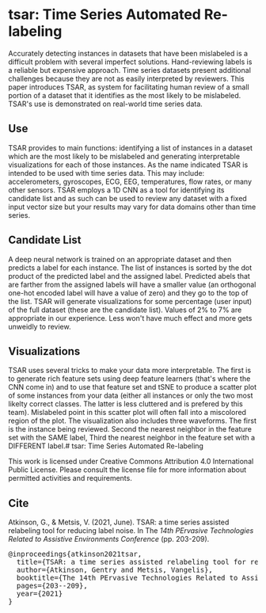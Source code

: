 # tsar: Time Series Automated Re-labeling

Accurately detecting instances in datasets that have been mislabeled is a difficult problem with several imperfect solutions. Hand-reviewing labels is a reliable but expensive approach. Time series datasets present additional challenges because they are not as easily interpreted by reviewers. This paper introduces TSAR, as system for facilitating human review of a small portion of a dataset that it identifies as the most likely to be mislabeled. TSAR's use is demonstrated on real-world time series data.

## Use
TSAR provides to main functions: identifying a list of instances in a dataset which are the most likely to be mislabeled and generating interpretable visualizations for each of those instances. As the name indicated TSAR is intended to be used with time series data. This may include: accelerometers, gyroscopes, ECG, EEG, temperatures, flow rates, or many other sensors. TSAR employs a 1D CNN as a tool for identifying its candidate list and as such can be used to review any dataset with a fixed input vector size but your results may vary for data domains other than time series.

## Candidate List
A deep neural network is trained on an appropriate dataset and then predicts a label for each instance. The list of instances is sorted by the dot product of the predicted label and the assigned label. Predicted abels that are farther from the assigned labels will have a smaller value (an orthogonal one-hot encoded label will have a value of zero) and they go to the top of the list. TSAR will generate visualizations for some percentage (user input) of the full dataset (these are the candidate list). Values of 2% to 7% are appropriate in our experience. Less won't have much effect and more gets unweidly to review.

## Visualizations
TSAR uses several tricks to make your data more interpretable. The first is to generate rich feature sets using deep feature learners (that's where the CNN come in) and to use that feature set and tSNE to produce a scatter plot of some instances from your data (either all instances or only the two most likelty correct classes. The latter is less cluttered and is prefered by this team). Mislabeled point in this scatter plot will often fall into a miscolored region of the plot. The visualization also includes three waveforms. The first is the instance being reviewed. Second the nearest neighbor in the feature set with the SAME label, Third the nearest neighbor in the feature set with a DIFFERENT label.# tsar: Time Series Automated Re-labeling

This work is licensed under Creative Commons Attribution 4.0 International Public License. Please consult the license file for more information about permitted activities and requirements. 

## Cite

Atkinson, G., & Metsis, V. (2021, June). TSAR: a time series assisted relabeling tool for reducing label noise. In The *14th PErvasive Technologies Related to Assistive Environments Conference* (pp. 203-209).

<pre>
@inproceedings{atkinson2021tsar,
  title={TSAR: a time series assisted relabeling tool for reducing label noise},
  author={Atkinson, Gentry and Metsis, Vangelis},
  booktitle={The 14th PErvasive Technologies Related to Assistive Environments Conference},
  pages={203--209},
  year={2021}
}
</pre>
